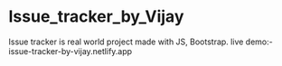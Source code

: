 # Issue_tracker_by_Vijay
Issue tracker is real world project made with JS, Bootstrap.
live demo:- issue-tracker-by-vijay.netlify.app
